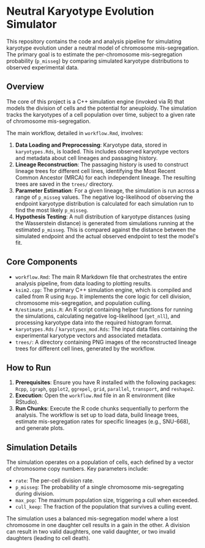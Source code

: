 # Neutral Karyotype Evolution Simulator

This repository contains the code and analysis pipeline for simulating karyotype evolution under a neutral model of chromosome mis-segregation. The primary goal is to estimate the per-chromosome mis-segregation probability (`p_misseg`) by comparing simulated karyotype distributions to observed experimental data.

## Overview

The core of this project is a C++ simulation engine (invoked via R) that models the division of cells and the potential for aneuploidy. The simulation tracks the karyotypes of a cell population over time, subject to a given rate of chromosome mis-segregation.

The main workflow, detailed in `workflow.Rmd`, involves:
1.  **Data Loading and Preprocessing**: Karyotype data, stored in `karyotypes.Rds`, is loaded. This includes observed karyotype vectors and metadata about cell lineages and passaging history.
2.  **Lineage Reconstruction**: The passaging history is used to construct lineage trees for different cell lines, identifying the Most Recent Common Ancestor (MRCA) for each independent lineage. The resulting trees are saved in the `trees/` directory.
3.  **Parameter Estimation**: For a given lineage, the simulation is run across a range of `p_misseg` values. The negative log-likelihood of observing the endpoint karyotype distribution is calculated for each simulation run to find the most likely `p_misseg`.
4.  **Hypothesis Testing**: A null distribution of karyotype distances (using the Wasserstein distance) is generated from simulations running at the estimated `p_misseg`. This is compared against the distance between the simulated endpoint and the actual observed endpoint to test the model's fit.

## Core Components

* `workflow.Rmd`: The main R Markdown file that orchestrates the entire analysis pipeline, from data loading to plotting results.
* `ksim2.cpp`: The primary C++ simulation engine, which is compiled and called from R using `Rcpp`. It implements the core logic for cell division, chromosome mis-segregation, and population culling.
* `R/estimate_pmis.R`: An R script containing helper functions for running the simulations, calculating negative log-likelihood (`get_nll`), and processing karyotype data into the required histogram format.
* `karyotypes.Rds` / `karyotypes_mod.Rds`: The input data files containing the experimental karyotype vectors and associated metadata.
* `trees/`: A directory containing PNG images of the reconstructed lineage trees for different cell lines, generated by the workflow.

## How to Run

1.  **Prerequisites**: Ensure you have R installed with the following packages: `Rcpp`, `igraph`, `ggplot2`, `ggrepel`, `grid`, `parallel`, `transport`, and `reshape2`.
2.  **Execution**: Open the `workflow.Rmd` file in an R environment (like RStudio).
3.  **Run Chunks**: Execute the R code chunks sequentially to perform the analysis. The workflow is set up to load data, build lineage trees, estimate mis-segregation rates for specific lineages (e.g., SNU-668), and generate plots.

## Simulation Details

The simulation operates on a population of cells, each defined by a vector of chromosome copy numbers. Key parameters include:
* `rate`: The per-cell division rate.
* `p_misseg`: The probability of a single chromosome mis-segregating during division.
* `max_pop`: The maximum population size, triggering a cull when exceeded.
* `cull_keep`: The fraction of the population that survives a culling event.

The simulation uses a balanced mis-segregation model where a lost chromosome in one daughter cell results in a gain in the other. A division can result in two valid daughters, one valid daughter, or two invalid daughters (leading to cell death).
